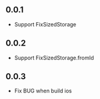 ## 0.0.1

* Support FixSizedStorage

## 0.0.2

* Support FixSizedStorage.fromId

## 0.0.3

* Fix BUG when build ios

